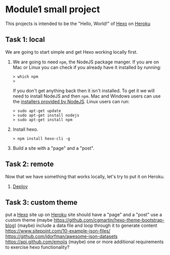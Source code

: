# Module1 small project #
This projects is intended to be the "Hello, World!" of [Hexo](https://hexo.io/)
on [Heroku](https://www.heroku.com/)

## Task 1: local ##
We are going to start simple and get Hexo working locally first.

1. We are going to need `npm`, the NodeJS package manger. If you are on Mac or
   Linux you can check if you already have it installed by running:
   ```
   > which npm
   >
   ```
   If you don't get anything back then it isn't installed. To get it we will
   need to install NodeJS and then `npm`. Mac and Windows users can use the
   [installers provided by NodeJS](https://nodejs.org/en/download/). Linux
   users can run:
   ```
   > sudo apt-get update
   > sudo apt-get install nodejs
   > sudo apt-get install npm
   ```
2. Install hexo.
   ```
   > npm install hexo-cli -g
   ```
3. Build a site with a "page" and a "post".

## Task 2: remote ##
Now that we have something that works locally, let's try to put it on Heroku.

1. [Deploy](https://hexo.io/docs/deployment.html#Heroku)

## Task 3: custom theme ##

put a [Hexo](https://hexo.io/) site up on [Heroku](https://www.heroku.com/)
site should have a "page" and a "post"
use a custom theme (maybe https://github.com/cgmartin/hexo-theme-bootstrap-blog)
(maybe) include a data file and loop through it to generate content
https://www.sitepoint.com/10-example-json-files/
https://github.com/jdorfman/awesome-json-datasets
https://api.github.com/emojis
(maybe) one or more additional requirements to exercise hexo functionality?
